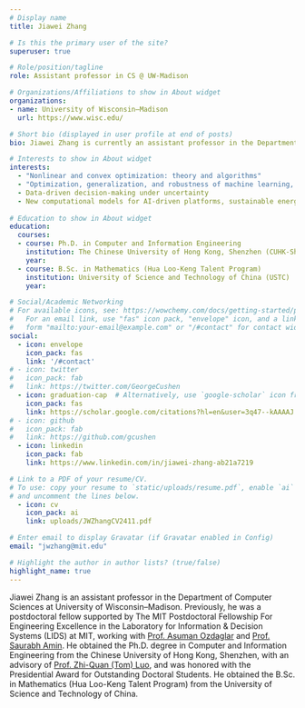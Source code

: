 ```yaml
---
# Display name
title: Jiawei Zhang

# Is this the primary user of the site?
superuser: true

# Role/position/tagline
role: Assistant professor in CS @ UW-Madison

# Organizations/Affiliations to show in About widget
organizations:
- name: University of Wisconsin–Madison
  url: https://www.wisc.edu/

# Short bio (displayed in user profile at end of posts)
bio: Jiawei Zhang is currently an assistant professor in the Department of Computer Sciences at University of Wisconsin–Madison.

# Interests to show in About widget
interests:
  - "Nonlinear and convex optimization: theory and algorithms"
  - "Optimization, generalization, and robustness of machine learning, reinforcement learning, generative models (including diffusion models, large models, foundation models)"
  - Data-driven decision-making under uncertainty
  - New computational models for AI-driven platforms, sustainable energy systems, and signal processing
    
# Education to show in About widget
education:
  courses:
  - course: Ph.D. in Computer and Information Engineering
    institution: The Chinese University of Hong Kong, Shenzhen (CUHK-Shenzhen)
    year: 
  - course: B.Sc. in Mathematics (Hua Loo-Keng Talent Program)
    institution: University of Science and Technology of China (USTC)
    year:

# Social/Academic Networking
# For available icons, see: https://wowchemy.com/docs/getting-started/page-builder/#icons
#   For an email link, use "fas" icon pack, "envelope" icon, and a link in the
#   form "mailto:your-email@example.com" or "/#contact" for contact widget.
social:
  - icon: envelope
    icon_pack: fas
    link: '/#contact'
# - icon: twitter
#   icon_pack: fab
#   link: https://twitter.com/GeorgeCushen
  - icon: graduation-cap  # Alternatively, use `google-scholar` icon from `ai` icon pack
    icon_pack: fas
    link: https://scholar.google.com/citations?hl=en&user=3q47--kAAAAJ
# - icon: github
#   icon_pack: fab
#   link: https://github.com/gcushen
  - icon: linkedin
    icon_pack: fab
    link: https://www.linkedin.com/in/jiawei-zhang-ab21a7219

# Link to a PDF of your resume/CV.
# To use: copy your resume to `static/uploads/resume.pdf`, enable `ai` icons in `params.toml`, 
# and uncomment the lines below.
  - icon: cv
    icon_pack: ai
    link: uploads/JWZhangCV2411.pdf

# Enter email to display Gravatar (if Gravatar enabled in Config)
email: "jwzhang@mit.edu"

# Highlight the author in author lists? (true/false)
highlight_name: true
---
```


Jiawei Zhang is an assistant professor in the Department of Computer Sciences at University of Wisconsin–Madison. Previously, he was a postdoctoral fellow supported by The MIT Postdoctoral Fellowship For Engineering Excellence in the Laboratory for Information & Decision Systems (LIDS) at MIT, working with [Prof. Asuman Ozdaglar](https://asu.mit.edu) and [Prof. Saurabh Amin](https://cee.mit.edu/people_individual/saurabh-amin/). He obtained the Ph.D. degree in Computer and Information Engineering from the Chinese University of Hong Kong, Shenzhen, with an advisory of [Prof. Zhi-Quan (Tom) Luo](https://scholar.google.com/citations?user=dW3gcXoAAAAJ&hl=en), and was honored with the Presidential Award for Outstanding Doctoral Students. He obtained the B.Sc. in Mathematics (Hua Loo-Keng Talent Program) from the University of Science and Technology of China.
